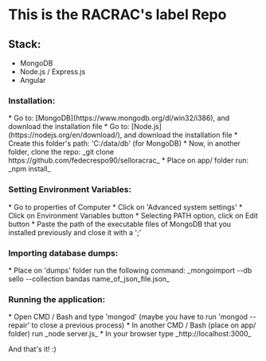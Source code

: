 # This is the RACRAC's label Repo
## Stack:
* MongoDB
* Node.js / Express.js
* Angular
<h3>Installation:</h3>
* Go to: [MongoDB](https://www.mongodb.org/dl/win32/i386), and download the installation file
* Go to: [Node.js](https://nodejs.org/en/download/), and download the installation file
* Create this folder's path: 'C:/data/db' (for MongoDB)
* Now, in another folder, clone the repo: _git clone https://github.com/fedecrespo90/selloracrac_
* Place on app/ folder run: _npm install_
<h3>Setting Environment Variables:</h3>
* Go to properties of Computer
* Click on 'Advanced system settings'
* Click on Environment Variables button
* Selecting PATH option, click on Edit button
* Paste the path of the executable files of MongoDB that you installed previously and close it with a ';'
<h3>Importing database dumps:</h3>
* Place on 'dumps' folder run the following command: _mongoimport --db sello --collection bandas name_of_json_file.json_
<h3>Running the application:</h3>
* Open CMD / Bash and type 'mongod' (maybe you have to run 'mongod --repair' to close a previous process)
* In another CMD / Bash (place on app/ folder) run _node server.js_
* In your browser type _http://localhost:3000_

And that's it! :)
